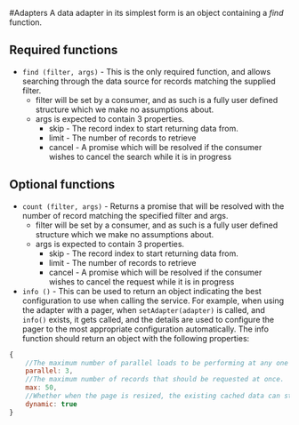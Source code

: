 #Adapters
A data adapter in its simplest form is an object containing a *find* function.

## Required functions
* `find (filter, args)` - This is the only required function, and allows searching through the data source for records matching the supplied filter. 
    * filter will be set by a consumer, and as such is a fully user defined structure which we make no assumptions about. 
    * args is expected to contain 3 properties.
        * skip - The record index to start returning data from.
        * limit - The number of records to retrieve
        * cancel - A promise which will be resolved if the consumer wishes to cancel the search while it is in progress

## Optional functions
* `count (filter, args)` - Returns a promise that will be resolved with the number of record matching the specified filter and args.
	* filter will be set by a consumer, and as such is a fully user defined structure which we make no assumptions about. 
    * args is expected to contain 3 properties.
        * skip - The record index to start returning data from.
        * limit - The number of records to retrieve
        * cancel - A promise which will be resolved if the consumer wishes to cancel the request while it is in progress
* `info ()` - This can be used to return an object indicating the best configuration to use when calling the service. For example, when using the adapter with a pager, when `setAdapter(adapter)` is called, and `info()` exists, it gets called, and the details are used to configure the pager to the most appropriate configuration automatically. The info function should return an object with the following properties:

```javascript
{
	//The maximum number of parallel loads to be performing at any one time.
	parallel: 3,
	//The maximum number of records that should be requested at once.
	max: 50,
	//Whether when the page is resized, the existing cached data can still be used. If this is false, the data will be cleared when changing pageSize
	dynamic: true
}
```